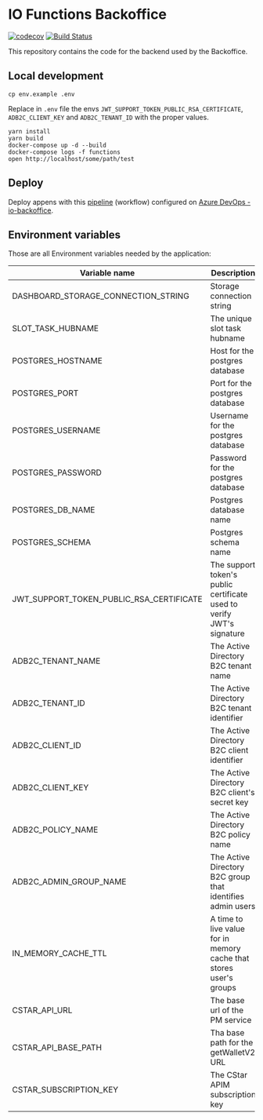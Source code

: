 # IO Functions Backoffice

[![codecov](https://codecov.io/gh/pagopa/io-functions-backoffice/branch/master/graph/badge.svg)](https://codecov.io/gh/pagopa/io-functions-backoffice)
[![Build Status](https://dev.azure.com/pagopa-io/io-backoffice/_apis/build/status/pagopa.io-backoffice-backend?branchName=master)](https://dev.azure.com/pagopa-io/io-backoffice/_build/latest?definitionId=37&branchName=master)

This repository contains the code for the backend used by the Backoffice.

## Local development

```shell
cp env.example .env
```

Replace in `.env` file the envs `JWT_SUPPORT_TOKEN_PUBLIC_RSA_CERTIFICATE`, `ADB2C_CLIENT_KEY` and `ADB2C_TENANT_ID` with the proper values.

```shell
yarn install
yarn build
docker-compose up -d --build
docker-compose logs -f functions
open http://localhost/some/path/test
```

## Deploy

Deploy appens with this [pipeline](./azure-pipelines.yml)
(workflow) configured on [Azure DevOps - io-backoffice](https://dev.azure.com/pagopa-io/io-backoffice).

## Environment variables

Those are all Environment variables needed by the application:

| Variable name                            | Description                                                                       | type   |
|------------------------------------------|-----------------------------------------------------------------------------------|--------|
| DASHBOARD_STORAGE_CONNECTION_STRING      | Storage connection string                                                         | string |
| SLOT_TASK_HUBNAME                        | The unique slot task hubname                                                      | string |
| POSTGRES_HOSTNAME                        | Host for the postgres database                                                    | string |
| POSTGRES_PORT                            | Port for the postgres database                                                    | number |
| POSTGRES_USERNAME                        | Username for the postgres database                                                | string |
| POSTGRES_PASSWORD                        | Password for the postgres database                                                | string |
| POSTGRES_DB_NAME                         | Postgres database name                                                            | string |
| POSTGRES_SCHEMA                          | Postgres schema name                                                              | string |
| JWT_SUPPORT_TOKEN_PUBLIC_RSA_CERTIFICATE | The support token's public certificate used to verify JWT's signature             | string |
| ADB2C_TENANT_NAME                        | The Active Directory B2C tenant name                                              | string |
| ADB2C_TENANT_ID                          | The Active Directory B2C tenant identifier                                        | string |
| ADB2C_CLIENT_ID                          | The Active Directory B2C client identifier                                        | string |
| ADB2C_CLIENT_KEY                         | The Active Directory B2C client's secret key                                      | string |
| ADB2C_POLICY_NAME                        | The Active Directory B2C policy name                                              | string |
| ADB2C_ADMIN_GROUP_NAME                   | The Active Directory B2C group that identifies admin users                        | string |
| IN_MEMORY_CACHE_TTL                      | A time to live value for in memory cache that stores user's groups                | number |
| CSTAR_API_URL                            | The base url of the PM service                                                    | string |
| CSTAR_API_BASE_PATH                      | Tha base path for the getWalletV2 URL                                             | string |
| CSTAR_SUBSCRIPTION_KEY                   | The CStar APIM subscription key                                                   | string |